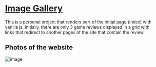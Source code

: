 <h1><a href="https://jeanberly.github.io/GaleriaDeJogos/index.html">Image Gallery</a></h1>
<p>
  This is a personal project that renders part of the initial page
  (index) with vanilla js. Initially, there are only 3 game reviews
  displayed in a grid with links that redirect to another pages of the
  site that contain the review.
</p>
<h2> Photos of the website </h2>

![image](https://user-images.githubusercontent.com/94989737/152409896-654b1525-703f-4934-b678-2179f4391bdd.png)
